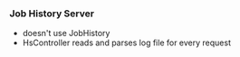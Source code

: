 ### Job History Server

* doesn't use JobHistory
* HsController reads and parses log file for every request